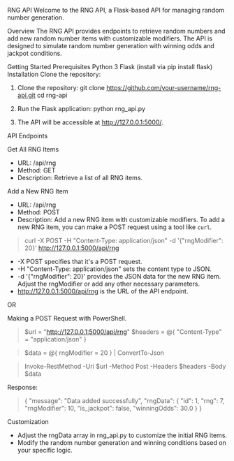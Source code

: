 RNG API
Welcome to the RNG API, a Flask-based API for managing random number generation.

Overview
The RNG API provides endpoints to retrieve random numbers and add new random number items with customizable modifiers. The API is designed to simulate random number generation with winning odds and jackpot conditions.

Getting Started
Prerequisites
Python 3
Flask (install via pip install flask)
Installation
Clone the repository:

1. Clone the repository:
git clone https://github.com/your-username/rng-api.git
cd rng-api

2. Run the Flask application:
python rng_api.py

3. The API will be accessible at http://127.0.0.1:5000/.

API Endpoints

Get All RNG Items
* URL: /api/rng
* Method: GET
* Description: Retrieve a list of all RNG items.

Add a New RNG Item

* URL: /api/rng
* Method: POST
* Description: Add a new RNG item with customizable modifiers.
To add a new RNG item, you can make a POST request using a tool like `curl`.

>curl -X POST -H "Content-Type: application/json" -d '{"rngModifier": 20}' http://127.0.0.1:5000/api/rng

* -X POST specifies that it's a POST request.
* -H "Content-Type: application/json" sets the content type to JSON.
* -d '{"rngModifier": 20}' provides the JSON data for the new RNG item. Adjust the rngModifier or add any other necessary parameters.
* http://127.0.0.1:5000/api/rng is the URL of the API endpoint.

OR

Making a POST Request with PowerShell.

>$url = "http://127.0.0.1:5000/api/rng"
$headers = @{
    "Content-Type" = "application/json"
}

>$data = @{
    rngModifier = 20
} | ConvertTo-Json

>Invoke-RestMethod -Uri $url -Method Post -Headers $headers -Body $data


Response:
>{
    "message": "Data added successfully",
    "rngData": {
        "id": 1,
        "rng": 7,
        "rngModifier": 10,
        "is_jackpot": false,
        "winningOdds": 30.0
    }
}

Customization
* Adjust the rngData array in rng_api.py to customize the initial RNG items.
* Modify the random number generation and winning conditions based on your specific logic.